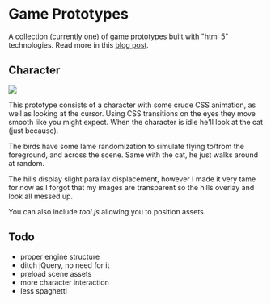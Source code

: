 
# Game Prototypes

 A collection (currently one) of game prototypes built
 with "html 5" technologies. Read more in this [blog post](http://tjholowaychuk.com/post/9524129814/game-prototyping-with-javascript-css3).

## Character

  ![](http://f.cl.ly/items/3x09401g2a1i3l3a2V2Y/Screenshot.png) 

  This prototype consists of a character with some crude
  CSS animation, as well as looking at the cursor. Using
  CSS transitions on the eyes they move smooth like you
  might expect. When the character is idle he'll look at the cat (just because).
  
  The birds have some lame randomization to simulate flying to/from
  the foreground, and across the scene. Same with the cat, he just
  walks around at random.
  
  The hills display slight parallax displacement, however I made
  it very tame for now as I forgot that my images are transparent
  so the hills overlay and look all messed up.
  
  You can also include _tool.js_ allowing you to position assets.


## Todo

  - proper engine structure
  - ditch jQuery, no need for it
  - preload scene assets
  - more character interaction
  - less spaghetti